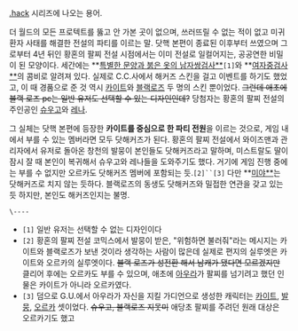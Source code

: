 [.hack](.hack.md) 시리즈에 나오는 용어.

더 월드의 모든 프로텍트를 뚫고 안 가본 곳이 없으며, 쓰러뜨릴 수 없는 적이 없고 미귀환자 사태를 해결한 전설의 파티를 이르는 말. 닷핵
본편이 종료된 이후부터 쓰였으며 그로부터 4년 뒤인 황혼의 팔찌 전설 시점에서는 이미 전설로 일컬어지는, 공공연한 비밀이 된 모양이다.
세간에는 **[특별한 문양과 붉은 옷의 남자쌍검사**](%EC%B9%B4%EC%9D%B4%ED%8A%B8%28.hack%29.md)`[1]`와 **[여자중검사**](%EB%B8%94%EB%9E%99%EB%A1%9C%EC%A6%88.md)의 콤비로 알려져 있다. 실제로 C.C.사에서
해커즈 스킨을 걸고 이벤트를 하기도 했었고, 이 때 경품으로 준 것 역시
[카이트](%EC%B9%B4%EC%9D%B4%ED%8A%B8%28.hack%29.md)와
[블랙로즈](%EB%B8%94%EB%9E%99%EB%A1%9C%EC%A6%88.md) 두 명의 스킨 뿐이었다. <del>그런데 애초에
블랙 로즈 pc는 일반 유저도 선택할 수 있는 디자인인데?</del> 당첨자는 황혼의 팔찌 전설의 주인공인
[슈우고](%EC%8A%88%EC%9A%B0%EA%B3%A0.md)와 [레나](%EB%A0%88%EB%82%98.md).

그 실체는 닷핵 본편에 등장한 **카이트를 중심으로 한 파티 전원**을 이르는 것으로, 게임 내에서 부를 수 있는 멤버라면 모두 닷해커즈가
된다. 황혼의 팔찌 전설에서 와이즈맨과 관리자에서 유저로 돌아온 창천의 발뭉이 본인들도 닷해커즈라고 말하며, 미스트랄도 딸이 잠시 잘 때
본인이 복귀해서 슈우고와 레나들을 도와주기도 했다. 거기에 게임 진행 중에는 부를 수 없지만 오르카도 닷해커즈 멤버에 포함되는
듯.`[2]``[3]` 다만 **[미야**](8%EC%83%81.md)는 닷해커즈로 치지 않는 듯하다. 블랙로즈의 동생도 닷해커즈와
밀접한 연관을 갖고 있는듯 하지만, 본인도 해커즈인지는 불명.

`\----`

  * `[1]` 일반 유저는 선택할 수 없는 디자인이다
  * `[2]` 황혼의 팔찌 전설 코믹스에서 발뭉이 받은, "위험하면 불러줘"라는 메시지는 카이트와 블랙로즈가 보낸 것이라 생각하는 사람이 많은데 실제로 편지의 실루엣은 카이트와 오르카의 실루엣이다. <del>블랙 로즈가 성전환 해서 남캐가 됐다면 모르겠지만</del> 클리어 후에는 오르카도 부를 수 있으며, 애초에 [아우라](%EC%95%84%EC%9A%B0%EB%9D%BC.md)가 팔찌를 넘기려고 했던 인물은 카이트가 아니라 오르카였다.
  * `[3]` 덤으로 G.U.에서 아우라가 자신을 지킬 가디언으로 생성한 캐릭터는 [카이트](%EC%B0%BD%EC%97%BC%EC%9D%98%20%EC%B9%B4%EC%9D%B4%ED%8A%B8.md), [발뭉](%EB%B0%9C%EB%AD%89.md), [오르카](%EC%98%A4%EB%A5%B4%EC%B9%B4%22.md) 셋이었다. <del>슈우고, 블랙로즈 지못미</del> 애당초 팔찌를 주려던 원래 대상은 오르카기도 했고

